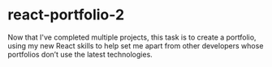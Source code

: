# react-portfolio-2
Now that I've completed multiple projects, this task is to create a portfolio, using my new React skills to help set me apart from other developers whose portfolios don’t use the latest technologies.
